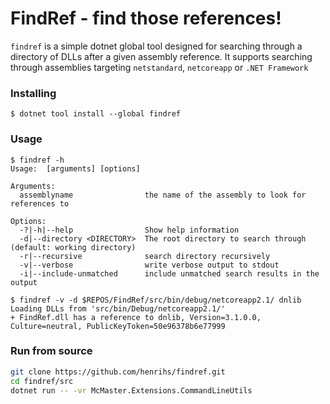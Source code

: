 # FindRef - find those references!

`findref` is a simple dotnet global tool designed for searching through a directory of DLLs after a given assembly reference. It supports searching through assemblies targeting `netstandard`, `netcoreapp` or `.NET Framework`

### Installing
```
$ dotnet tool install --global findref
```

### Usage
```
$ findref -h
Usage:  [arguments] [options]

Arguments:
  assemblyname                the name of the assembly to look for references to

Options:
  -?|-h|--help                Show help information
  -d|--directory <DIRECTORY>  The root directory to search through (default: working directory)
  -r|--recursive              search directory recursively
  -v|--verbose                write verbose output to stdout
  -i|--include-unmatched      include unmatched search results in the output

$ findref -v -d $REPOS/FindRef/src/bin/debug/netcoreapp2.1/ dnlib
Loading DLLs from 'src/bin/Debug/netcoreapp2.1/'
+ FindRef.dll has a reference to dnlib, Version=3.1.0.0, Culture=neutral, PublicKeyToken=50e96378b6e77999
```

### Run from source
```sh
git clone https://github.com/henrihs/findref.git
cd findref/src
dotnet run -- -vr McMaster.Extensions.CommandLineUtils
```